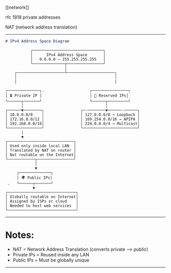[[network]]

rfc 1918
private addresses

NAT (network address translation)

---

```markdown
# IPv4 Address Space Diagram 

```

```
           ┌───────────────────────────────┐
           │      IPv4 Address Space       │
           │   0.0.0.0 – 255.255.255.255   │
           └──────────────┬────────────────┘
                          │
    ┌─────────────────────┴─────────────────────┐
    │                                           │
    |                                           |   

┌──────────────┐.                    ┌────────────────┐  
│ 🔒 Private IP │                     │ 🚫 Reserved IPs│  
└──────┬───────┘                     └──────┬─────────┘  
       │                                    │  
┌──────▼────────┐                ┌─-────────▼──────-──────┐  
│ 10.0.0.0/8    │                │ 127.0.0.0/8 → Loopback │  
│ 172.16.0.0/12 │                │ 169.254.0.0/16 → APIPA │  
│ 192.168.0.0/16│                │ 224.0.0.0/4 → Multicast│  
└───────────────┘                └────────────────────────┘  
       │  
       ▼  
┌─────────────────────────────┐  
│ Used only inside local LAN  │  
│ Translated by NAT on router │  
│ Not routable on the Internet│  
└────────────┬────────────────┘  
             │  
			 ▼  
     ┌──────────────┐  
     │ 🌍 Public IPs│  
 .   └──────┬───────┘  
            ▼  
┌──────────────────────────────┐  
│ Globally routable on Internet│  
│ Assigned by ISPs or cloud    │  
│ Needed to host web services  │  
└──────────────────────────────┘

```

---

# Notes:
- NAT = Network Address Translation (converts private --> public)
- Private IPs = Reused inside any LAN
- Public IPs = Must be globally unique

---
